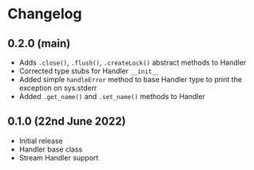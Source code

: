 # Changelog

## 0.2.0 (main)

* Adds `.close()`, `.flush()`, `.createLock()` abstract methods to Handler
* Corrected type stubs for Handler `__init__`
* Added simple `handleError` method to base Handler type to print the exception on sys.stderr
* Added `.get_name()` and `.set_name()` methods to Handler

## 0.1.0 (22nd June 2022)

* Initial release
* Handler base class
* Stream Handler support